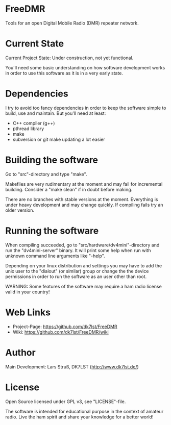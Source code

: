 # FreeDMR
Tools for an open Digital Mobile Radio (DMR) repeater network.

# Current State
Current Project State: Under construction, not yet functional.

You'll need some basic understanding on how software development works in order to use this software as it is in a very early state.

# Dependencies
I try to avoid too fancy dependencies in order to keep the software simple to build, use and maintain. But you'll need at least:
- C++ compiler (g++)
- pthread library
- make
- subversion or git make updating a lot easier

# Building the software
Go to "src"-directory and type "make".

Makefiles are very rudimentary at the moment and may fail for incremental building. Consider a "make clean" if in doubt before making.

There are no branches with stable versions at the moment. Everything is under heavy development and may change quickly. If compiling fails try an older version.

# Running the software
When compiling succeeded, go to "src/hardware/dv4mini"-directory and run the "dv4mini-server" binary. It will print some help when run with unknown command line arguments like "-help".

Depending on your linux distribution and settings you may have to add the unix user to the "dialout" (or similar) group or change the the device permissions in order to run the software as an user other than root.

WARNING: Some features of the software may require a ham radio license valid in your country!

# Web Links
- Project-Page: https://github.com/dk7lst/FreeDMR
- Wiki: https://github.com/dk7lst/FreeDMR/wiki

# Author
Main Development: Lars Struß, DK7LST (http://www.dk7lst.de/)

# License
Open Source licensed under GPL v3, see "LICENSE"-file.

The software is intended for educational purpose in the context of amateur radio.
Live the ham spirit and share your knowledge for a better world!
